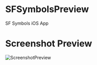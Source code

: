 # SFSymbolsPreview
 SF Symbols iOS App

# Screenshot Preview
![ScreenshotPreview](https://github.com/MORECATS/SFSymbolsPreview/blob/master/Images/SFSymbol-Screenshot-Preview.png)
